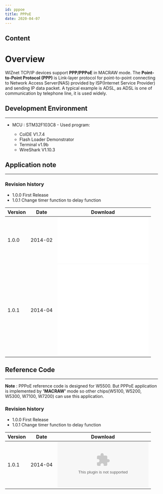 ```yaml
---
id: pppoe
title: PPPoE
date: 2020-04-07
---
```



## Content

# Overview

WIZnet TCP/IP devices support **PPP/PPPoE** in MACRAW mode.
The **Point-to-Point Protocol (PPP)** is Link-layer protocol for
point-to-point connecting to Network Access Server(NAS) provided by
ISP(Internet Service Provider) and sending IP data packet. A typical
example is ADSL, as ADSL is one of communication by telephone line, it
is used widely.

## Development Environment

-----

- MCU : STM32F103C8 - Used program:


  - CoIDE V1.7.4
  - Flash Loader Demonstrator
  - Terminal v1.9b
  - WireShark V1.10.3




## Application note

-----

### Revision history

- 1.0.0 First Release  
- 1.0.1 Change timer function to delay function

<table>
<thead>
<tr class="header">
<th>Version</th>
<th>Date</th>
<th>Download</th>
</tr>
</thead>
<tbody>
<tr class="odd">
<td>1.0.0</td>
<td>2014-02</td>
<td><embed src="/document_framework/img/products/w5500/application/an_macrawpppoe_v100k.pdf" /></td>
</tr>
<tr class="even">
<td>1.0.1</td>
<td>2014-04</td>
<td><embed src="/document_framework/img/products/w5500/application/an_macrawpppoe_v101k.pdf" /><br />
<embed src="/document_framework/img/products/w5500/application/an_macrawpppoe_v101e.pdf" /></td>
</tr>
</tbody>
</table>

## Reference Code

-----

**Note** : PPPoE reference code is designed for W5500. But PPPoE
application is implemented by **'MACRAW'** mode so other chips(W5100,
W5200, W5300, W7100, W7200) can use this application.

### Revision history

- 1.0.0 First Release  
- 1.0.1 Change timer function to delay function

| Version | Date    | Download                                                                       |
| ------- | ------- | ------------------------------------------------------------------------------ |
| 1.0.1   | 2014-04 | ![](/document_framework/img/products/w5500/application/w5500_example_pppoe_stm32f103x_coide_v101.zip) |
